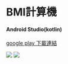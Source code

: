# BMI計算機

#### Android Studio(kotlin)

[google play 下載連結](https://play.google.com/store/apps/details?id=com.java.bmicomputer)

![](https://imgur.com/ZMhSeCR.jpg)
![](https://imgur.com/dS8Wfd3.jpg)
